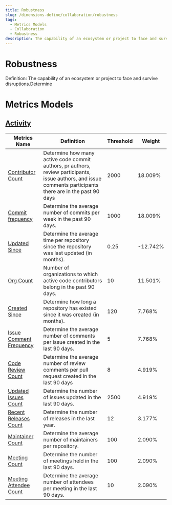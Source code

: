 ```yaml
---
title: Robustness
slug: /dimensions-define/collaboration/robustness
tags:
  - Metrics Models
  - Collaboration
  - Robustness
description: The capability of an ecosystem or project to face and survive disruptions.Determine
---
```


# Robustness
Definition: The capability of an ecosystem or project to face and survive disruptions.Determine

# Metrics Models

## [Activity](./activity.md#activity)

Metrics Name | Definition | Threshold | Weight
--- | --- | --- | ---
[Contributor Count](./activity.md#contributor-count) | Determine how many active code commit authors, pr authors, review participants, issue authors, and issue comments participants there are in the past 90 days | 2000 | 18.009%
[Commit frequency](./activity.md#commit-frequency) |Determine the average number of commits per week in the past 90 days.| 1000 | 18.009%
[Updated Since](./activity.md#updated-since) |Determine the average time per repository since the repository was last updated (in months).| 0.25 | -12.742%
[Org Count](./activity.md#organization-count)  | Number of organizations to which active code contributors belong in the past 90 days. |10|11.501%
[Created Since](./activity.md#created-since) |Determine how long a repository has existed since it was created (in months).|120|7.768%
[Issue Comment Frequency](./activity.md#issue-comment-frequency) |Determine the average number of comments per issue created in the last 90 days.|5|7.768%
[Code Review Count](./activity.md#code-review-count) |Determine the average number of review comments per pull request created in the last 90 days|8| 4.919%
[Updated Issues Count](./activity.md#updated-issues-count) |Determine the number of issues updated in the last 90 days.|2500|4.919%
[Recent Releases Count](./activity.md#recent-releases-count)|Determine the number of releases in the last year.|12| 3.177%
[Maintainer Count](./activity.md#maintainer-count) | Determine the average number of maintainers per repository.|100|2.090%
[Meeting Count](./activity.md#meeting-count) | Determine the number of meetings held in the last 90 days.| 100| 2.090%
[Meeting Attendee Count](./activity.md#meeting-attendee-count) | Determine the average number of attendees per meeting in the last 90 days.|10| 2.090%